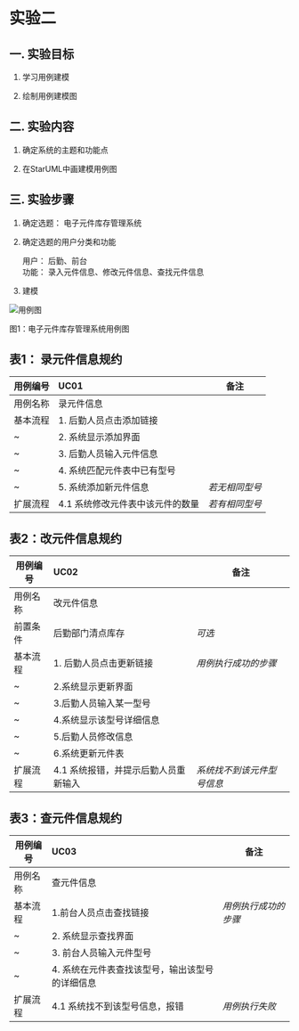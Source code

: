 # 实验二

## 一. 实验目标

1. 学习用例建模

2. 绘制用例建模图

## 二. 实验内容

1. 确定系统的主题和功能点  

2. 在StarUML中画建模用例图

 ## 三. 实验步骤
 
1. 确定选题： 电子元件库存管理系统 

2. 确定选题的用户分类和功能  

    用户： 后勤、前台  
    功能： 录入元件信息、修改元件信息、查找元件信息 
    
3. 建模

  ![用例图](./Lab2_UseCaseDiagram.jpg)
  
  图1：电子元件库存管理系统用例图

## 表1： 录元件信息规约

用例编号  | UC01 | 备注  
-|:-|-  
用例名称  | 录元件信息  |    
基本流程  | 1. 后勤人员点击添加链接  |    
~| 2. 系统显示添加界面  |   
~| 3. 后勤人员输入元件信息  |   
~| 4. 系统匹配元件表中已有型号  |   
~| 5. 系统添加新元件信息  | *若无相同型号* 
扩展流程  | 4.1 系统修改元件表中该元件的数量  | *若有相同型号*  


## 表2：改元件信息规约  

用例编号  | UC02 | 备注  
-|:-|-  
用例名称  | 改元件信息  |   
前置条件  | 后勤部门清点库存     | *可选*   
基本流程  | 1. 后勤人员点击更新链接  |*用例执行成功的步骤*    
~| 2.系统显示更新界面  |  
~| 3.后勤人员输入某一型号  |  
~| 4.系统显示该型号详细信息  |   
~| 5.后勤人员修改信息   |   
~| 6.系统更新元件表   |   
扩展流程  | 4.1 系统报错，并提示后勤人员重新输入  |*系统找不到该元件型号信息*    

## 表3：查元件信息规约  

用例编号  | UC03 | 备注  
-|:-|-  
用例名称  | 查元件信息  |    
基本流程  | 1.前台人员点击查找链接  |*用例执行成功的步骤*    
~| 2. 系统显示查找界面      |   
~| 3. 前台人员输入元件型号  |   
~| 4. 系统在元件表查找该型号，输出该型号的详细信息  |   
扩展流程  | 4.1 系统找不到该型号信息，报错  |*用例执行失败*    



